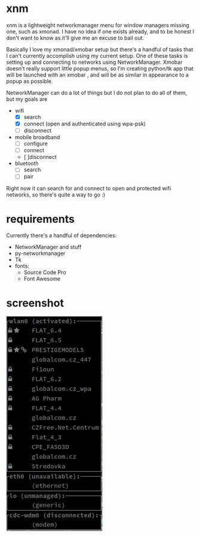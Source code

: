 # xnm
xnm is a lightweight networkmanager menu for window managers missing one, such as xmonad. I have no idea if one exists already, and to be honest I don't want to know as it'll give me an excuse to bail out.

Basically I love my xmonad/xmobar setup but there's a handful of tasks that I can't currently accomplish using my current setup. One of these tasks is setting up and connecting to networks using NetworkManager. Xmobar doesn't really support little popup menus, so I'm creating python/tk app that will be launched with an xmobar <action>, and will be as similar in appearance to a popup as possible.

NetworkManager can do a lot of things but I do not plan to do all of them, but my goals are

* wifi
  * [x] search
  * [x] connect (open and authenticated using wpa-psk)
  * [ ] disconnect
* mobile broadband
  * [ ] configure
  * [ ] connect
  * [ ]disconnect
* bluetooth
  * [ ] search
  * [ ] pair

Right now it can search for and connect to open and protected wifi networks, so there's quite a way to go :)

# requirements

Currently there's a handful of dependencies:
* NetworkManager and stuff
* py-networkmanager
* Tk
* fonts:
  * Source Code Pro
  * Font Awesome

# screenshot

![work in progress](/xnm-screenshot.png?raw=true)
